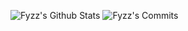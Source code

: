 ![Fyzz's Github Stats](https://github-readme-stats.vercel.app/api?username=fyzzlive&count_private=true&theme=tokyonight)
![Fyzz's Commits](https://embed-git.vercel.app/api/og?username=fyzzlive)
